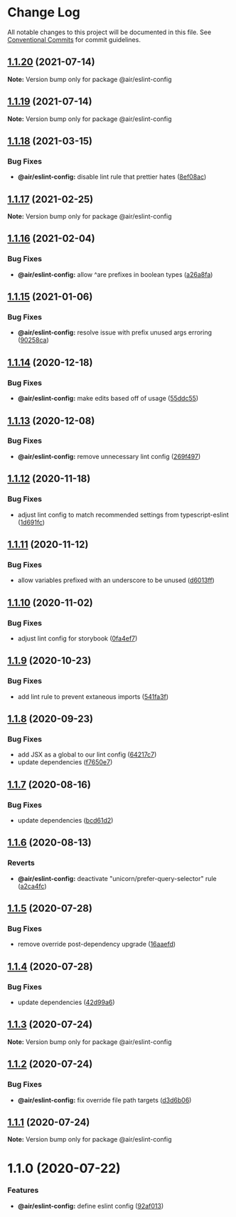 # Change Log

All notable changes to this project will be documented in this file.
See [Conventional Commits](https://conventionalcommits.org) for commit guidelines.

## [1.1.20](https://github.com/AirLabsTeam/web-core/compare/@air/eslint-config@1.1.19...@air/eslint-config@1.1.20) (2021-07-14)

**Note:** Version bump only for package @air/eslint-config

## [1.1.19](https://github.com/AirLabsTeam/web-core/compare/@air/eslint-config@1.1.18...@air/eslint-config@1.1.19) (2021-07-14)

**Note:** Version bump only for package @air/eslint-config

## [1.1.18](https://github.com/AirLabsTeam/web-core/compare/@air/eslint-config@1.1.17...@air/eslint-config@1.1.18) (2021-03-15)

### Bug Fixes

- **@air/eslint-config:** disable lint rule that prettier hates ([8ef08ac](https://github.com/AirLabsTeam/web-core/commit/8ef08ac54ff6c23843080752d7518d1ec7ead1e1))

## [1.1.17](https://github.com/AirLabsTeam/web-core/compare/@air/eslint-config@1.1.16...@air/eslint-config@1.1.17) (2021-02-25)

**Note:** Version bump only for package @air/eslint-config

## [1.1.16](https://github.com/AirLabsTeam/web-core/compare/@air/eslint-config@1.1.15...@air/eslint-config@1.1.16) (2021-02-04)

### Bug Fixes

- **@air/eslint-config:** allow ^are prefixes in boolean types ([a26a8fa](https://github.com/AirLabsTeam/web-core/commit/a26a8fa289439bec266f667ecc6bf09d4ef94360))

## [1.1.15](https://github.com/AirLabsTeam/web-core/compare/@air/eslint-config@1.1.14...@air/eslint-config@1.1.15) (2021-01-06)

### Bug Fixes

- **@air/eslint-config:** resolve issue with prefix unused args erroring ([90258ca](https://github.com/AirLabsTeam/web-core/commit/90258ca1a83a2e0f4ec037c84ae0481ebb1dd138))

## [1.1.14](https://github.com/AirLabsTeam/web-core/compare/@air/eslint-config@1.1.13...@air/eslint-config@1.1.14) (2020-12-18)

### Bug Fixes

- **@air/eslint-config:** make edits based off of usage ([55ddc55](https://github.com/AirLabsTeam/web-core/commit/55ddc555a5c37f95fd053583cf478e9067647f11))

## [1.1.13](https://github.com/AirLabsTeam/web-core/compare/@air/eslint-config@1.1.12...@air/eslint-config@1.1.13) (2020-12-08)

### Bug Fixes

- **@air/eslint-config:** remove unnecessary lint config ([269f497](https://github.com/AirLabsTeam/web-core/commit/269f4976185a5843c67a6724d75b29254933e2a9))

## [1.1.12](https://github.com/AirLabsTeam/web-core/compare/@air/eslint-config@1.1.11...@air/eslint-config@1.1.12) (2020-11-18)

### Bug Fixes

- adjust lint config to match recommended settings from typescript-eslint ([1d691fc](https://github.com/AirLabsTeam/web-core/commit/1d691fc3097ee568c5d2c68ceb4f9505e9cd83d0))

## [1.1.11](https://github.com/AirLabsTeam/web-core/compare/@air/eslint-config@1.1.10...@air/eslint-config@1.1.11) (2020-11-12)

### Bug Fixes

- allow variables prefixed with an underscore to be unused ([d6013ff](https://github.com/AirLabsTeam/web-core/commit/d6013ffc47c2cebd3e1551ecbc1bc0fcfa9c671a))

## [1.1.10](https://github.com/AirLabsTeam/web-core/compare/@air/eslint-config@1.1.9...@air/eslint-config@1.1.10) (2020-11-02)

### Bug Fixes

- adjust lint config for storybook ([0fa4ef7](https://github.com/AirLabsTeam/web-core/commit/0fa4ef7774eef0b3bd11f3acb975ccbe366faf5f))

## [1.1.9](https://github.com/AirLabsTeam/web-core/compare/@air/eslint-config@1.1.8...@air/eslint-config@1.1.9) (2020-10-23)

### Bug Fixes

- add lint rule to prevent extaneous imports ([541fa3f](https://github.com/AirLabsTeam/web-core/commit/541fa3f24451c0d8176af3ca70608290dbcb87c1))

## [1.1.8](https://github.com/AirLabsTeam/web-core/compare/@air/eslint-config@1.1.7...@air/eslint-config@1.1.8) (2020-09-23)

### Bug Fixes

- add JSX as a global to our lint config ([64217c7](https://github.com/AirLabsTeam/web-core/commit/64217c72f9d3c56517542d2756bdb6473a0c8872))
- update dependencies ([f7650e7](https://github.com/AirLabsTeam/web-core/commit/f7650e758d3799f646416e110452067857732b83))

## [1.1.7](https://github.com/AirLabsTeam/web-core/compare/@air/eslint-config@1.1.6...@air/eslint-config@1.1.7) (2020-08-16)

### Bug Fixes

- update dependencies ([bcd61d2](https://github.com/AirLabsTeam/web-core/commit/bcd61d263cbc5b4ce5af4f4b371b1328429cbac7))

## [1.1.6](https://github.com/AirLabsTeam/web-core/compare/@air/eslint-config@1.1.5...@air/eslint-config@1.1.6) (2020-08-13)

### Reverts

- **@air/eslint-config:** deactivate "unicorn/prefer-query-selector" rule ([a2ca4fc](https://github.com/AirLabsTeam/web-core/commit/a2ca4fc3b1b8db00cf872aac5b78b3f9925bb3b7))

## [1.1.5](https://github.com/AirLabsTeam/web-core/compare/@air/eslint-config@1.1.4...@air/eslint-config@1.1.5) (2020-07-28)

### Bug Fixes

- remove override post-dependency upgrade ([16aaefd](https://github.com/AirLabsTeam/web-core/commit/16aaefd09121497a85652d017b90fddb628faee7))

## [1.1.4](https://github.com/AirLabsTeam/web-core/compare/@air/eslint-config@1.1.3...@air/eslint-config@1.1.4) (2020-07-28)

### Bug Fixes

- update dependencies ([42d99a6](https://github.com/AirLabsTeam/web-core/commit/42d99a627b1df4f1607ae369be43e4488a5d4a38))

## [1.1.3](https://github.com/AirLabsTeam/web-core/compare/@air/eslint-config@1.1.2...@air/eslint-config@1.1.3) (2020-07-24)

**Note:** Version bump only for package @air/eslint-config

## [1.1.2](https://github.com/AirLabsTeam/web-core/compare/@air/eslint-config@1.1.1...@air/eslint-config@1.1.2) (2020-07-24)

### Bug Fixes

- **@air/eslint-config:** fix override file path targets ([d3d6b06](https://github.com/AirLabsTeam/web-core/commit/d3d6b061111f7ca6e54b71513f4d24ace3824290))

## [1.1.1](https://github.com/AirLabsTeam/web-core/compare/@air/eslint-config@1.1.0...@air/eslint-config@1.1.1) (2020-07-24)

**Note:** Version bump only for package @air/eslint-config

# 1.1.0 (2020-07-22)

### Features

- **@air/eslint-config:** define eslint config ([92af013](https://github.com/AirLabsTeam/web-core/commit/92af013158635a2300574d533b544208dbb57e56))
